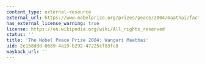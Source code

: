 ```yaml
---
content_type: external-resource
external_url: https://www.nobelprize.org/prizes/peace/2004/maathai/facts/
has_external_license_warning: true
license: https://en.wikipedia.org/wiki/All_rights_reserved
status: ''
title: 'The Nobel Peace Prize 2004: Wangari Maathai'
uid: 2e158ddd-0689-4a19-b292-47225cf83fc8
wayback_url: ''
---
```

